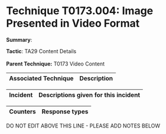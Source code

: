 # Technique T0173.004: Image Presented in Video Format

**Summary**: 

**Tactic**: TA29 Content Details <br><br>**Parent Technique:** T0173 Video Content


| Associated Technique | Description |
| --------- | ------------------------- |



| Incident | Descriptions given for this incident |
| -------- | -------------------- |



| Counters | Response types |
| -------- | -------------- |


DO NOT EDIT ABOVE THIS LINE - PLEASE ADD NOTES BELOW